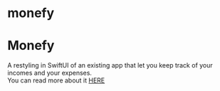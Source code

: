 # monefy

# Monefy
A restyling in SwiftUI of an existing app that let you keep track of your incomes and your expenses.<br>
You can read more about it <a href= "https://elviraleveque.github.io/portfolio/projects/monefy.html" > HERE </a>
